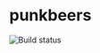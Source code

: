 # punkbeers

![Build status](https://github.com/ocruze/punkbeers/workflows/Android%20CI/badge.svg)

